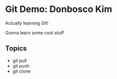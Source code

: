 # Git Demo: Donbosco Kim

Actually learning Git!

Gonna learn some cool stuff

## Topics

- git pull
- git push
- git clone
